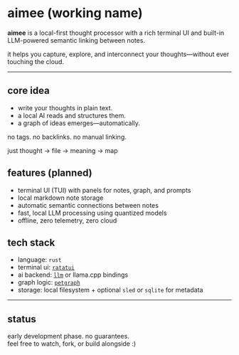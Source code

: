 # aimee (working name)

**aimee** is a local-first thought processor with a rich terminal UI and built-in LLM-powered semantic linking between notes.

it helps you capture, explore, and interconnect your thoughts—without ever touching the cloud.

---

## core idea

- write your thoughts in plain text.
- a local AI reads and structures them.
- a graph of ideas emerges—automatically.

no tags. no backlinks. no manual linking.

just thought → file → meaning → map

## features (planned)

- terminal UI (TUI) with panels for notes, graph, and prompts
- local markdown note storage
- automatic semantic connections between notes
- fast, local LLM processing using quantized models
- offline, zero telemetry, zero cloud

## tech stack

- language: `rust`
- terminal ui: [`ratatui`](https://github.com/ratatui-org/ratatui)
- ai backend: [`llm`](https://github.com/rustformers/llm) or llama.cpp bindings
- graph logic: [`petgraph`](https://docs.rs/petgraph/)
- storage: local filesystem + optional `sled` or `sqlite` for metadata

---

## status

early development phase. no guarantees.  
feel free to watch, fork, or build alongside :)



